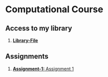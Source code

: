 # Computational Course

## Access to my library
1. [**Library-File**](library/library.py)
## Assignments
1. [**Assignment-1:** Assignment 1](Assignments/assignment1.ipynb)
